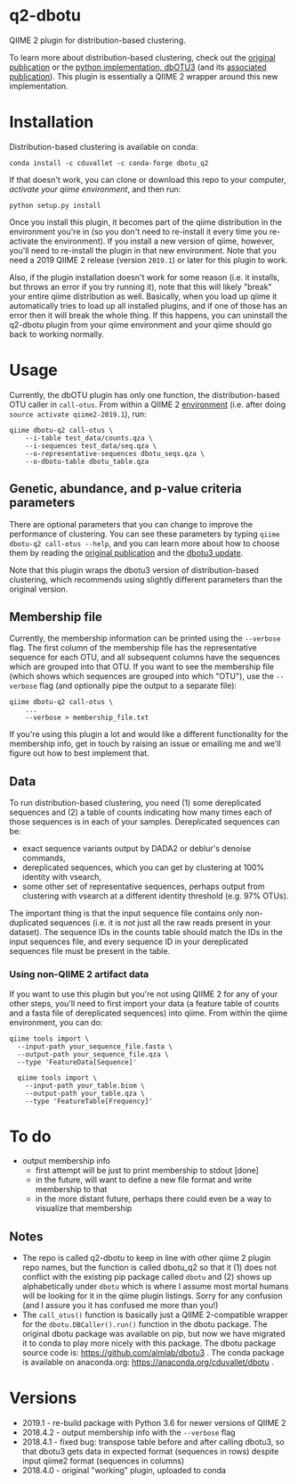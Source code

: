 # q2-dbotu

QIIME 2 plugin for distribution-based clustering.

To learn more about distribution-based clustering, check out the [original publication](http://dx.doi.org/10.1128/AEM.00342-13) or the [python implementation, dbOTU3](https://github.com/swo/dbotu3) (and its [associated publication](https://doi.org/10.1371/journal.pone.0176335)). This plugin is essentially a QIIME 2 wrapper around this new implementation.

# Installation

Distribution-based clustering is available on conda:

```
conda install -c cduvallet -c conda-forge dbotu_q2
```

If that doesn't work, you can clone or download this repo to your computer, _activate your qiime environment_, and then run:

```
python setup.py install
```

Once you install this plugin, it becomes part of the qiime distribution in the environment you're in (so you don't need to re-install it every time you re-activate the environment).
If you install a new version of qiime, however, you'll need to re-install the plugin in that new environment.
Note that you need a 2019 QIIME 2 release (version `2019.1`) or later for this plugin to work.

Also, if the plugin installation doesn't work for some reason (i.e. it installs, but throws an error if you try running it), note that this will likely "break" your entire qiime distribution as well.
Basically, when you load up qiime it automatically tries to load up all installed plugins, and if one of those has an error then it will break the whole thing.
If this happens, you can uninstall the q2-dbotu plugin from your qiime environment and your qiime should go back to working normally.

# Usage

Currently, the dbOTU plugin has only one function, the distribution-based OTU caller in `call-otus`.
From within a QIIME 2 [environment](https://docs.qiime2.org/2019.1/install/native/#activate-the-conda-environment) (i.e. after doing `source activate qiime2-2019.1`), run:

```
qiime dbotu-q2 call-otus \
	--i-table test_data/counts.qza \
	--i-sequences test_data/seq.qza \
	--o-representative-sequences dbotu_seqs.qza \
	--o-dbotu-table dbotu_table.qza
```

## Genetic, abundance, and p-value criteria parameters

There are optional parameters that you can change to improve the performance of clustering.
You can see these parameters by typing `qiime dbotu-q2 call-otus --help`, and you can learn more about how to choose them by reading the [original  publication](http://dx.doi.org/10.1128/AEM.00342-13) and the [dbotu3 update](https://doi.org/10.1371/journal.pone.0176335).

Note that this plugin wraps the dbotu3 version of distribution-based clustering, which recommends using slightly different parameters than the original version.

## Membership file

Currently, the membership information can be printed using the `--verbose` flag.
The first column of the membership file has the representative sequence for each OTU, and all subsequent columns have the sequences which are grouped into that OTU.
If you want to see the membership file (which shows which sequences are grouped into which "OTU"), use the `--verbose` flag (and optionally pipe the output to a separate file):

```
qiime dbotu-q2 call-otus \
    ...
    --verbose > membership_file.txt
```

If you're using this plugin a lot and would like a different functionality for the membership info, get in touch by raising an issue or emailing me and we'll figure out how to best implement that.

## Data

To run distribution-based clustering, you need (1) some dereplicated sequences and (2) a table of counts indicating how many times each of those sequences is in each of your samples.
Dereplicated sequences can be:

- exact sequence variants output by DADA2 or deblur's denoise commands,      
- dereplicated sequences, which you can get by clustering at 100% identity with vsearch,      
- some other set of representative sequences, perhaps output from clustering with vsearch at a different identity threshold (e.g. 97% OTUs).

The important thing is that the input sequence file contains only non-duplicated sequences (i.e. it is *not* just all the raw reads present in your dataset).
The sequence IDs in the counts table should match the IDs in the input sequences file, and every sequence ID in your dereplicated sequences file must be present in the table.

### Using non-QIIME 2 artifact data

If you want to use this plugin but you're not using QIIME 2 for any of your other steps, you'll need to first import your data (a feature table of counts and a fasta file of dereplicated sequences) into qiime.
From within the qiime environment, you can do:

```
qiime tools import \
  --input-path your_sequence_file.fasta \
  --output-path your_sequence_file.qza \
  --type 'FeatureData[Sequence]'

  qiime tools import \
    --input-path your_table.biom \
    --output-path your_table.qza \
    --type 'FeatureTable[Frequency]'
```

# To do

- output membership info          
    - first attempt will be just to print membership to stdout [done]     
    - in the future, will want to define a new file format and write membership to that      
    - in the more distant future, perhaps there could even be a way to visualize that membership       

## Notes

- The repo is called q2-dbotu to keep in line with other qiime 2 plugin repo names, but the function is called dbotu_q2 so that it (1) does not conflict with the existing pip package called `dbotu` and (2) shows up alphabetically under `dbotu` which is where I assume most mortal humans will be looking for it in the qiime plugin listings. Sorry for any confusion (and I assure you it has confused me more than you!)    
- The `call_otus()` function is basically just a QIIME 2-compatible wrapper for the `dbotu.DBCaller().run()` function in the dbotu package. The original dbotu package was available on pip, but now we have migrated it to conda to play more nicely with this package. The dbotu package source code is: https://github.com/almlab/dbotu3 . The conda package is available on anaconda.org: https://anaconda.org/cduvallet/dbotu .

# Versions

* 2019.1 - re-build package with Python 3.6 for newer versions of QIIME 2
* 2018.4.2 - output membership info with the `--verbose` flag      
* 2018.4.1 - fixed bug: transpose table before and after calling dbotu3, so that dbotu3 gets data in expected format (sequences in rows) despite input qiime2 format (sequences in columns)     
* 2018.4.0 - original "working" plugin, uploaded to conda     
